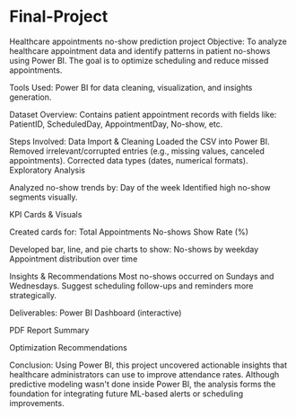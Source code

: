 # Final-Project
Healthcare appointments no-show prediction project
 Objective:
To analyze healthcare appointment data and identify patterns in patient no-shows using Power BI. The goal is to optimize scheduling and reduce missed appointments.

 Tools Used:
Power BI for data cleaning, visualization, and insights generation.

 Dataset Overview:
Contains patient appointment records with fields like:
PatientID, ScheduledDay, AppointmentDay, No-show, etc.

 Steps Involved:
Data Import & Cleaning
Loaded the CSV into Power BI.
Removed irrelevant/corrupted entries (e.g., missing values, canceled appointments).
Corrected data types (dates, numerical formats).
Exploratory Analysis

Analyzed no-show trends by:
Day of the week
Identified high no-show segments visually.

KPI Cards & Visuals

Created cards for:
Total Appointments
No-shows
Show Rate (%)

Developed bar, line, and pie charts to show:
No-shows by weekday
Appointment distribution over time

Insights & Recommendations
Most no-shows occurred on Sundays and Wednesdays.
Suggest scheduling follow-ups and reminders more strategically.

 Deliverables:
Power BI Dashboard (interactive)

PDF Report Summary

Optimization Recommendations

 Conclusion:
Using Power BI, this project uncovered actionable insights that healthcare administrators can use to improve attendance rates. Although predictive modeling wasn't done inside Power BI, the analysis forms the foundation for integrating future ML-based alerts or scheduling improvements.


